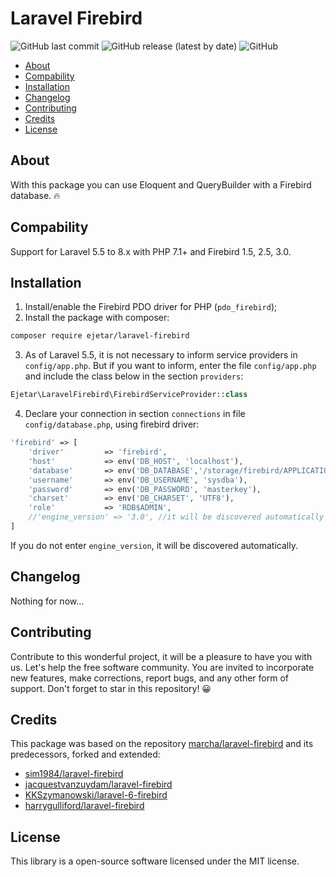 # Laravel Firebird

![GitHub last commit](https://img.shields.io/github/last-commit/ejetar/laravel-firebird)
![GitHub release (latest by date)](https://img.shields.io/github/v/release/ejetar/laravel-firebird)
![GitHub](https://img.shields.io/github/license/ejetar/laravel-firebird)

* [About](#about)
* [Compability](#compability)
* [Installation](#installation)
* [Changelog](#changelog)
* [Contributing](#contributing)
* [Credits](#credits)
* [License](#license)

## About
With this package you can use Eloquent and QueryBuilder with a Firebird database. 🔥

## Compability 
Support for Laravel 5.5 to 8.x with PHP 7.1+ and Firebird 1.5, 2.5, 3.0.

## Installation

1. Install/enable the Firebird PDO driver for PHP (`pdo_firebird`);
2. Install the package with composer:
```bash
composer require ejetar/laravel-firebird
```
3. As of Laravel 5.5, it is not necessary to inform service providers in `config/app.php`. But if you want to inform, enter the file `config/app.php` and include the class below in the section `providers`:
```php
Ejetar\LaravelFirebird\FirebirdServiceProvider::class
```
4. Declare your connection in section `connections` in file `config/database.php`, using firebird driver:
```php
'firebird' => [
    'driver'         => 'firebird',
    'host'           => env('DB_HOST', 'localhost'),
    'database'       => env('DB_DATABASE','/storage/firebird/APPLICATION.FDB'),
    'username'       => env('DB_USERNAME', 'sysdba'),
    'password'       => env('DB_PASSWORD', 'masterkey'),
    'charset'        => env('DB_CHARSET', 'UTF8'),
    'role'           => 'RDB$ADMIN',
    //'engine_version' => '3.0', //it will be discovered automatically
]
```
If you do not enter `engine_version`, it will be discovered automatically.

## Changelog
Nothing for now...

## Contributing
Contribute to this wonderful project, it will be a pleasure to have you with us. Let's help the free software community. You are invited to incorporate new features, make corrections, report bugs, and any other form of support. Don't forget to star in this repository! 😀

## Credits
This package was based on the repository [marcha/laravel-firebird](https://github.com/marcha/laravel-firebird) and its predecessors, forked and extended:
* [sim1984/laravel-firebird](https://github.com/sim1984/laravel-firebird)
* [jacquestvanzuydam/laravel-firebird](https://github.com/jacquestvanzuydam/laravel-firebird)
* [KKSzymanowski/laravel-6-firebird](https://github.com/KKSzymanowski/laravel-6-firebird)
* [harrygulliford/laravel-firebird](https://github.com/harrygulliford/laravel-firebird)

## License
This library is a open-source software licensed under the MIT license.
